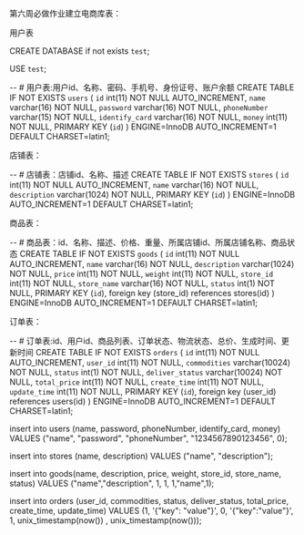 第六周必做作业建立电商库表：

用户表

CREATE DATABASE if not exists `test`;

USE `test`;

-- # 用户表:用户id、名称、密码、手机号、身份证号、账户余额
CREATE TABLE IF NOT EXISTS `users` (
  `id` int(11) NOT NULL AUTO_INCREMENT,
  `name` varchar(16) NOT NULL,
  `password` varchar(16) NOT NULL,
  `phoneNumber` varchar(15) NOT NULL,
  `identify_card` varchar(16) NOT NULL,
  `money` int(11) NOT NULL,
  PRIMARY KEY (`id`)
) ENGINE=InnoDB AUTO_INCREMENT=1 DEFAULT CHARSET=latin1;

店铺表：

-- # 店铺表：店铺id、名称、描述
CREATE TABLE IF NOT EXISTS `stores` (
    `id` int(11) NOT NULL AUTO_INCREMENT,
    `name` varchar(16) NOT NULL,
    `description` varchar(1024) NOT NULL,
    PRIMARY KEY (`id`)
) ENGINE=InnoDB AUTO_INCREMENT=1 DEFAULT CHARSET=latin1;

商品表：

-- # 商品表：id、名称、描述、价格、重量、所属店铺id、所属店铺名称、商品状态
CREATE TABLE IF NOT EXISTS `goods` (
    `id` int(11) NOT NULL AUTO_INCREMENT,
    `name` varchar(16) NOT NULL,
    `description` varchar(1024) NOT NULL,
    `price` int(11) NOT NULL,
    `weight` int(11) NOT NULL,
    `store_id` int(11) NOT NULL,
    `store_name` varchar(16) NOT NULL,
    `status` int(1) NOT NULL,
    PRIMARY KEY (`id`),
    foreign key (store_id) references stores(id)
) ENGINE=InnoDB AUTO_INCREMENT=1 DEFAULT CHARSET=latin1;

订单表：

-- # 订单表:id、用户id、商品列表、订单状态、物流状态、总价、生成时间、更新时间
CREATE TABLE IF NOT EXISTS `orders` (
    `id` int(11) NOT NULL AUTO_INCREMENT,
    `user_id` int(11) NOT NULL,
    `commodities` varchar(10024) NOT NULL,
    `status` int(1) NOT NULL,
    `deliver_status` varchar(10024) NOT NULL,
    `total_price` int(11) NOT NULL,
    `create_time` int(11) NOT NULL,
    `update_time` int(11) NOT NULL,
    PRIMARY KEY (`id`),
    foreign key (user_id) references users(id)
) ENGINE=InnoDB AUTO_INCREMENT=1 DEFAULT CHARSET=latin1;

insert into users (name, password, phoneNumber, identify_card, money)
VALUES ("name", "password", "phoneNumber", "1234567890123456", 0);

insert into stores (name, description) VALUES ("name", "description");

insert into goods(name, description, price, weight, store_id, store_name, status)
VALUES ("name","description", 1, 1, 1,"name",1);

insert into orders (user_id, commodities, status, deliver_status, total_price, create_time, update_time)
VALUES (1, '{"key": "value"}', 0, '{"key":"value"}', 1, unix_timestamp(now()) , unix_timestamp(now()));